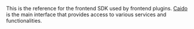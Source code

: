 This is the reference for the frontend SDK used by frontend plugins.
[Caido](#caido-t-e) is the main interface that provides access to various services and functionalities.
